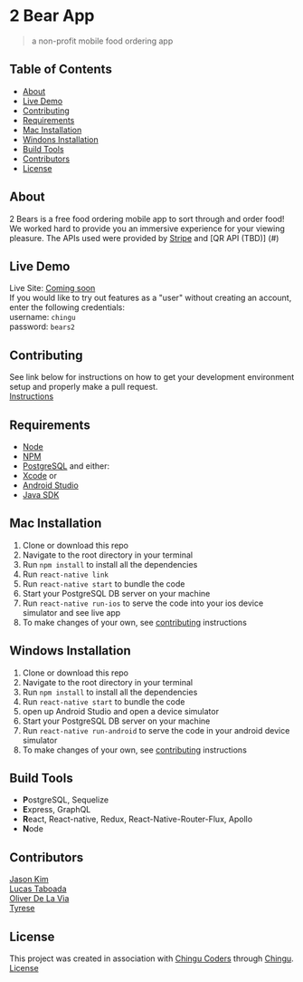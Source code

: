 # 2 Bear App
> a non-profit mobile food ordering app

## Table of Contents
* [About](#about)
* [Live Demo](#live-demo)
* [Contributing](#contributing)
* [Requirements](#requirements)
* [Mac Installation](#mac-installation)
* [Windons Installation](#windows-instalation)
* [Build Tools](#build-tools)
* [Contributors](#contributors)
* [License](#license)


## About
2 Bears is a free food ordering mobile app to sort through and order food! We worked hard to provide you an immersive experience for your viewing pleasure. The APIs used were provided by [Stripe](https://stripe.com/docs) and [QR API (TBD)] (#)


## Live Demo
Live Site: [Coming soon](#)  
If you would like to try out features as a "user" without creating an account, enter the following credentials:  
username: `chingu`  
password: `bears2`  


## Contributing
See link below for instructions on how to get your development environment setup and properly make a pull request.  
[Instructions](https://github.com/chingu-voyage5/2-Bears/blob/master/CONTRIBUTING.md)


## Requirements
* [Node](https://nodejs.org/en/)
* [NPM](https://www.npmjs.com/)
* [PostgreSQL](https://www.postgresql.org/)
and either:
* [Xcode](https://developer.apple.com/xcode/)
or
* [Android Studio](https://developer.android.com/studio/)
* [Java SDK](http://www.oracle.com/technetwork/java/javase/downloads/jdk8-downloads-2133151.html)


## Mac Installation

1. Clone or download this repo
2. Navigate to the root directory in your terminal
3. Run `npm install` to install all the dependencies
4. Run `react-native link`
5. Run `react-native start` to bundle the code
6. Start your PostgreSQL DB server on your machine
7. Run `react-native run-ios` to serve the code into your ios device simulator and see live app
8. To make changes of your own, see [contributing](#) instructions  

## Windows Installation

1. Clone or download this repo
2. Navigate to the root directory in your terminal
3. Run `npm install` to install all the dependencies
4. Run `react-native start` to bundle the code
5. open up Android Studio and open a device simulator
6. Start your PostgreSQL DB server on your machine
7. Run `react-native run-android` to serve the code in your android device simulator
8. To make changes of your own, see [contributing](#) instructions  


## Build Tools
* **P**ostgreSQL, Sequelize
* **E**xpress, GraphQL
* **R**eact, React-native, Redux, React-Native-Router-Flux, Apollo
* **N**ode


## Contributors
[Jason Kim](https://github.com/jtk3068)  
[Lucas Taboada](https://github.com/LucasTaboada)  
[Oliver De La Via](https://github.com/odelavia)  
[Tyrese ](https://github.com/ty893777)  

## License
This project was created in association with [Chingu Coders](https://github.com/chingu-voyage5) through [Chingu](https://chingu.io/).    
[License](#)  
